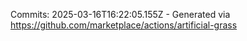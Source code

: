 Commits: 2025-03-16T16:22:05.155Z - Generated via https://github.com/marketplace/actions/artificial-grass
<br>

